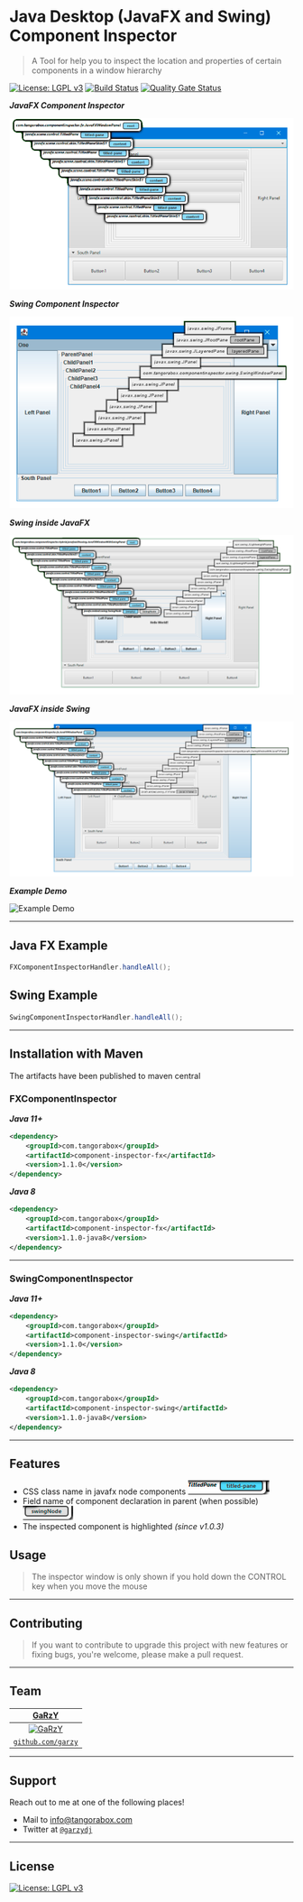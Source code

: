 # Java Desktop (JavaFX and Swing) Component Inspector

> A Tool for help you to inspect the location and properties of certain components in a window hierarchy

[![License: LGPL v3](https://img.shields.io/badge/License-LGPLv3-blue.svg)](https://opensource.org/licenses/LGPL-3.0)
[![Build Status](https://travis-ci.com/TangoraBox/ComponentInspector.svg?branch=master)](https://travis-ci.com/TangoraBox/ComponentInspector)
[![Quality Gate Status](https://sonarcloud.io/api/project_badges/measure?project=com.tangorabox%3Acomponent-inspector&metric=alert_status)](https://sonarcloud.io/dashboard?id=com.tangorabox%3Acomponent-inspector)

***JavaFX Component Inspector***

[![FXInspector](doc/images/FXInspector.png)]()

***Swing Component Inspector***

[![FXInspector](doc/images/SwingInspector.png)]()

***Swing inside JavaFX***

[![FXInspector](doc/images/JavaFXWithSwingNode.png)]()

***JavaFX inside Swing***

[![FXInspector](doc/images/SwingWithJavaFXPanel.png)]()

***Example Demo***

![Example Demo](doc/images/demo.gif)

---

## Java FX Example

```java
FXComponentInspectorHandler.handleAll();
```

## Swing Example

```java
SwingComponentInspectorHandler.handleAll();
```

---

## Installation with Maven

The artifacts have been published to maven central


### FXComponentInspector

***Java 11+***

```xml
<dependency>
    <groupId>com.tangorabox</groupId>
    <artifactId>component-inspector-fx</artifactId>
    <version>1.1.0</version>
</dependency>
```

***Java 8***

```xml
<dependency>
    <groupId>com.tangorabox</groupId>
    <artifactId>component-inspector-fx</artifactId>
    <version>1.1.0-java8</version>
</dependency>
```

---

### SwingComponentInspector

***Java 11+***

```xml
<dependency>
    <groupId>com.tangorabox</groupId>
    <artifactId>component-inspector-swing</artifactId>
    <version>1.1.0</version>
</dependency>
```

***Java 8***

```xml
<dependency>
    <groupId>com.tangorabox</groupId>
    <artifactId>component-inspector-swing</artifactId>
    <version>1.1.0-java8</version>
</dependency>
```

---

## Features

- CSS class name in javafx node components [![css-class](doc/images/css-class.png)]()
- Field name of component declaration in parent (when possible) [![css-class](doc/images/field-name.png)]()
- The inspected component is highlighted _(since v1.0.3)_

## Usage 

> The inspector window is only shown if you hold down the CONTROL key when you move the mouse

---

## Contributing

> If you want to contribute to upgrade this project with new features or fixing bugs, you're welcome, please make a pull request.

---

## Team


| <a href="https://github.com/garzy" target="_blank">**GaRzY**</a> | 
| :---: 
| [![GaRzY](https://avatars0.githubusercontent.com/u/10849239?s=200)](https://github.com/garzy)   
| <a href="https://github.com/garzy" target="_blank">`github.com/garzy`</a> | 


---

## Support

Reach out to me at one of the following places!

- Mail to [info@tangorabox.com](mailto:info@tangorabox.com)
- Twitter at <a href="http://twitter.com/garzydj" target="_blank">`@garzydj`</a>

---


## License

[![License: LGPL v3](https://img.shields.io/badge/License-LGPLv3-blue.svg)](https://opensource.org/licenses/LGPL-3.0)
